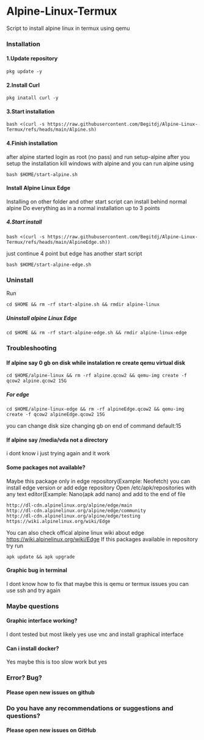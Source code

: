 # Alpine-Linux-Termux
Script to install alpine linux in termux using qemu
### Installation
#### 1.Update repository
````
pkg update -y
````
#### 2.Install Curl
````
pkg inatall curl -y
````
#### 3.Start installation
````
bash <(curl -s https://raw.githubusercontent.com/Begitdj/Alpine-Linux-Termux/refs/heads/main/Alpine.sh)
````
#### 4.Finish installation
after alpine started login as root (no pass) and run setup-alpine after you setup the installation kill windows with alpine and you can run alpine using 
````
bash $HOME/start-alpine.sh
````
#### Install Alpine Linux Edge
Installing on other folder and other start script can install behind normal alpine
Do everything as in a normal installation up to 3 points
##### 4.Start install
```
bash <(curl -s https://raw.githubusercontent.com/Begitdj/Alpine-Linux-Termux/refs/heads/main/AlpineEdge.sh))
```
just continue 4 point but edge has another start script
````
bash $HOME/start-alpine-edge.sh
````
### Uninstall
Run
```
cd $HOME && rm -rf start-alpine.sh && rmdir alpine-linux
```
##### Uninstall alpine Linux Edge
```
cd $HOME && rm -rf start-alpine-edge.sh && rmdir alpine-linux-edge
```
### Troubleshooting
#### If alpine say 0 gb on disk while instalation re create qemu virtual disk
````
cd $HOME/alpine-linux && rm -rf alpine.qcow2 && qemu-img create -f qcow2 alpine.qcow2 15G
````
##### For edge
````
cd $HOME/alpine-linux-edge && rm -rf alpineEdge.qcow2 && qemu-img create -f qcow2 alpineEdge.qcow2 15G
````
you can change disk size changing gb on end of command default:15
#### If alpine say /media/vda not a directory
i dont know i just trying again and it work
#### Some packages not available?
Maybe this package only in edge repository(Example: Neofetch) you can install edge version or add edge repository
Open /etc/apk/repositories with any text editor(Example: Nano(apk add nano) and add to the end of file
```
http://dl-cdn.alpinelinux.org/alpine/edge/main
http://dl-cdn.alpinelinux.org/alpine/edge/community
http://dl-cdn.alpinelinux.org/alpine/edge/testing
https://wiki.alpinelinux.org/wiki/Edge
```
You can also check offical alpine linux wiki about edge 
https://wiki.alpinelinux.org/wiki/Edge
If this packages available in repository 
try run
```
apk update && apk upgrade
```
#### Graphic bug in terminal
I dont know how to fix that maybe this is qemu or termux issues you can use ssh
and try again
### Maybe questions
#### Graphic interface working?
I dont tested but most likely yes use vnc and install graphical interface
#### Can i install docker?
Yes maybe this is too slow work but yes
### Error? Bug?
#### Please open new issues on github
### Do you have any recommendations or suggestions and questions?
#### Please open new issues on GitHub
